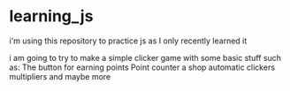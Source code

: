 # learning_js
i'm using this repository to practice js as I only recently learned it

i am going to try to make a simple clicker game with some basic stuff such as:
  The button for earning points
  Point counter
  a shop
  automatic clickers
  multipliers
  and maybe more
